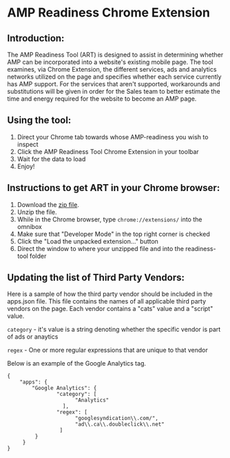 
# AMP Readiness Chrome Extension

## Introduction: 
The AMP Readiness Tool (ART) is designed to assist in determining whether AMP can be incorporated into a website's existing mobile page. The tool examines, via Chrome Extension, the different services, ads and analytics networks utilized on the page and specifies whether each service currently has AMP support. For the services that aren't supported, workarounds and substitutions will be given in order for the Sales team to better estimate the time and energy required for the website to become an AMP page.

## Using the tool: 
1. Direct your Chrome tab towards whose AMP-readiness you wish to inspect
2. Click the AMP Readiness Tool Chrome Extension in your toolbar
3. Wait for the data to load
4. Enjoy!

## Instructions to get ART in your Chrome browser:
1. Download the [zip file](https://github.com/ampproject/ampbench/archive/master.zip). 
2. Unzip the file.
3. While in the Chrome browser, type `chrome://extensions/` into the omnibox
4. Make sure that "Developer Mode" in the top right corner is checked
5. Click the "Load the unpacked extension..." button 
6. Direct the window to where your unzipped file and into the readiness-tool folder

## Updating the list of Third Party Vendors:

Here is a sample of how the third party vendor should be included in the apps.json file. This file contains the names of all applicable third party vendors on the page. Each vendor contains a "cats" value and a "script" value.

`category` - it's value is a string denoting whether the specific vendor is part of ads or anaytics

`regex` - One or more regular expressions that are unique to that vendor

Below is an example of the Google Analytics tag.

```
{
    "apps": {
        "Google Analytics": {
                "category": [
				      "Analytics"
			      ],
			    "regex": [
				      "googlesyndication\\.com/",
				      "ad\\.ca\\.doubleclick\\.net"
			     ]
         }
     }
}
```
